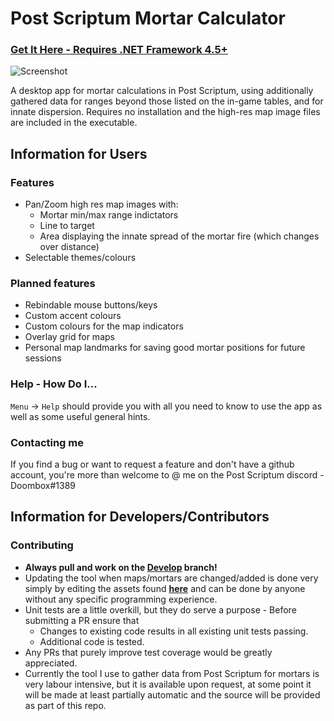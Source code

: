 # Post Scriptum Mortar Calculator

### [Get It Here - Requires .NET Framework 4.5+](https://github.com/sirdoombox/PostScriptumMortarCalculator/releases/latest)

![Screenshot](https://i.imgur.com/dqyixZd.png)

A desktop app for mortar calculations in Post Scriptum, using additionally gathered data for ranges beyond those listed on the in-game tables, and for innate dispersion. Requires no installation and the high-res map image files are included in the executable.

## Information for Users
### Features
- Pan/Zoom high res map images with:
	- Mortar min/max range indictators
	- Line to target
	- Area displaying the innate spread of the mortar fire (which changes over distance)
- Selectable themes/colours
### Planned features
- Rebindable mouse buttons/keys
- Custom accent colours
- Custom colours for the map indicators
- Overlay grid for maps
- Personal map landmarks for saving good mortar positions for future sessions
### Help - How Do I...
`Menu` -> `Help` should provide you with all you need to know to use the app as well as some useful general hints.
### Contacting me
If you find a bug or want to request a feature and don't have a github account, you're more than welcome to @ me on the Post Scriptum discord - Doombox#1389

## Information for Developers/Contributors
### Contributing
- **Always pull and work on the [Develop](https://github.com/sirdoombox/PostScriptumMortarCalculator/tree/Develop) branch!**
- Updating the tool when maps/mortars are changed/added is done very simply by editing the assets found [**here**](PostScriptumMortarCalculator/Assets) and can be done by anyone without any specific programming experience.
- Unit tests are a little overkill, but they do serve a purpose - Before submitting a PR ensure that
	- Changes to existing code results in all existing unit tests passing.
	- Additional code is tested.
- Any PRs that purely improve test coverage would be greatly appreciated.
-  Currently the tool I use to gather data from Post Scriptum for mortars is very labour intensive, but it is available upon request, at some point it will be made at least partially automatic and the source will be provided as part of this repo.
